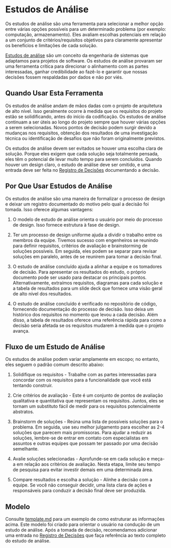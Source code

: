 # Estudos de Análise

Os estudos de análise são uma ferramenta para selecionar a melhor opção entre várias opções possíveis para um determinado problema (por exemplo: computação, armazenamento). Eles avaliam escolhas potenciais em relação a um conjunto de critérios/requisitos objetivos para claramente apresentar os benefícios e limitações de cada solução.

[Estudos de análise](https://en.wikipedia.org/wiki/Trade_study) são um conceito da engenharia de sistemas que adaptamos para projetos de software. Os estudos de análise provaram ser uma ferramenta crítica para direcionar o alinhamento com as partes interessadas, ganhar credibilidade ao fazê-lo e garantir que nossas decisões fossem respaldadas por dados e não por viés.

## Quando Usar Esta Ferramenta

Os estudos de análise andam de mãos dadas com o projeto de arquitetura de alto nível. Isso geralmente ocorre à medida que os requisitos do projeto estão se solidificando, antes do início da codificação. Os estudos de análise continuam a ser úteis ao longo do projeto sempre que houver várias opções a serem selecionadas. Novos pontos de decisão podem surgir devido a mudanças nos requisitos, obtenção dos resultados de uma investigação técnica ou identificação de desafios que não foram originalmente previstos.

Os estudos de análise devem ser evitados se houver uma escolha clara de solução. Porque eles exigem que cada solução seja totalmente pensada, eles têm o potencial de levar muito tempo para serem concluídos. Quando houver um design claro, o estudo de análise deve ser omitido, e uma entrada deve ser feita no [Registro de Decisões](../decision-log/README.md) documentando a decisão.

## Por Que Usar Estudos de Análise

Os estudos de análise são uma maneira de formalizar o processo de design e deixar um registro documentado do motivo pelo qual a decisão foi tomada. Isso oferece algumas vantagens:

1. O modelo de estudo de análise orienta o usuário por meio do processo de design. Isso fornece estrutura à fase de design.

2. Ter um processo de design uniforme ajuda a dividir o trabalho entre os membros da equipe. Tivemos sucesso com engenheiros se reunindo para definir requisitos, critérios de avaliação e brainstorming de soluções possíveis. Em seguida, eles podem se separar para revisar soluções em paralelo, antes de se reunirem para tomar a decisão final.

3. O estudo de análise concluído ajuda a alinhar a equipe e os tomadores de decisão. Para apresentar os resultados do estudo, o próprio documento pode ser usado para destacar os principais pontos. Alternativamente, extraímos requisitos, diagramas para cada solução e a tabela de resultados para um slide deck que fornece uma visão geral de alto nível dos resultados.

4. O estudo de análise concluído é verificado no repositório de código, fornecendo documentação do processo de decisão. Isso deixa um histórico dos requisitos no momento que levou a cada decisão. Além disso, a tabela de resultados oferece uma referência rápida para como a decisão seria afetada se os requisitos mudarem à medida que o projeto avança.

## Fluxo de um Estudo de Análise

Os estudos de análise podem variar amplamente em escopo; no entanto, eles seguem o padrão comum descrito abaixo:

1. Solidifique os requisitos - Trabalhe com as partes interessadas para concordar com os requisitos para a funcionalidade que você está tentando construir.

2. Crie critérios de avaliação - Este é um conjunto de pontos de avaliação qualitativa e quantitativa que representam os requisitos. Juntos, eles se tornam um substituto fácil de medir para os requisitos potencialmente abstratos.

3. Brainstorm de soluções - Reúna uma lista de possíveis soluções para o problema. Em seguida, use seu melhor julgamento para escolher as 2-4 soluções que parecem mais promissoras. Para ajudar a reduzir as soluções, lembre-se de entrar em contato com especialistas em assuntos e outras equipes que possam ter passado por uma decisão semelhante.

4. Avalie soluções selecionadas - Aprofunde-se em cada solução e meça-a em relação aos critérios de avaliação. Nesta etapa, limite seu tempo de pesquisa para evitar investir demais em uma determinada área.

5. Compare resultados e escolha a solução - Alinhe a decisão com a equipe. Se você não conseguir decidir, uma lista clara de ações e responsáveis para conduzir a decisão final deve ser produzida.

## Modelo

Consulte [template.md](./template.md) para um exemplo de como estruturar as informações acima. Este modelo foi criado para orientar o usuário na condução de um estudo de análise. Após a tomada de decisão, recomendamos adicionar uma entrada no [Registro de Decisões](../decision-log/README.md) que faça referência ao texto completo do estudo de análise.
